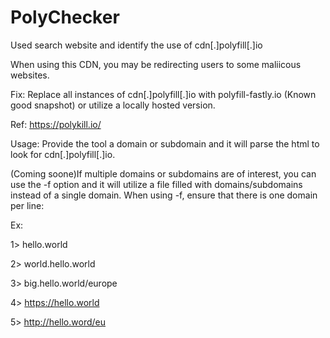 # PolyChecker

Used search website and identify the use of cdn[.]polyfill[.]io

When using this CDN, you may be redirecting users to some maliicous websites.

Fix: Replace all instances of cdn[.]polyfill[.]io with polyfill-fastly.io (Known good snapshot) or utilize a locally hosted version.

Ref:  https://polykill.io/

Usage: Provide the tool a domain or subdomain and it will parse the html to look for cdn[.]polyfill[.]io. 

(Coming soone)If multiple domains or subdomains are of interest, you can use the -f option and it will utilize a file filled with domains/subdomains instead of a single domain. When using -f, ensure that there is one domain per line:

Ex:

1> hello.world

2> world.hello.world

3> big.hello.world/europe

4> https://hello.world

5> http://hello.word/eu
